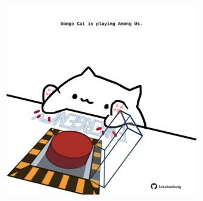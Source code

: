 <!-- built at 21/08/2022, 10:00:49 UTC -->
<p align="center">
  <img width="500" height="500" src="./ReadmeImage.svg">
</p>
